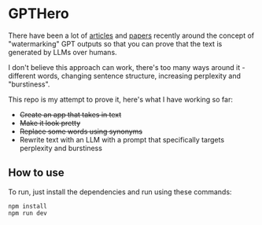 # GPTHero

There have been a lot of [articles](https://gptzero.me/) and [papers](https://t.co/U0nz9pdMB8) recently around the concept of "watermarking" GPT outputs so that you can prove that the text is generated by LLMs over humans.

I don't believe this approach can work, there's too many ways around it - different words, changing sentence structure, increasing perplexity and "burstiness".

This repo is my attempt to prove it, here's what I have working so far:

- ~~Create an app that takes in text~~
- ~~Make it look pretty~~
- ~~Replace some words using synonyms~~
- Rewrite text with an LLM with a prompt that specifically targets perplexity and burstiness

## How to use

To run, just install the dependencies and run using these commands:

```
npm install
npm run dev
```
